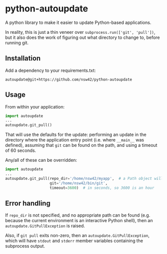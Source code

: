 # python-autoupdate

A python library to make it easier to update Python-based applications.

In reality, this is just a thin veneer over `subprocess.run(['git', 'pull'])`, but it also does the work of figuring out what directory to change to, before running git.

## Installation

Add a dependency to your requirements.txt:

```text
autoupdate@git+https://github.com/nsw42/python-autoupdate
```

## Usage

From within your application:

```python
import autoupdate
...
autoupdate.git_pull()
```

That will use the defaults for the update: performing an update in the directory where the application entry point (i.e. where `__main__`  was defined), assuming that `git` can be found on the path, and using a timeout of 60 seconds.

Any/all of these can be overridden:

```python
import autoupdate
...
autoupdate.git_pull(repo_dir='/home/nsw42/myapp',  # a Path object will actually work here, even though type hinting says a str is expected
                    git='/home/nsw42/bin/git',
                    timeout=3600)  # in seconds, so 3600 is an hour
```

## Error handling

If `repo_dir` is not specified, and no appropriate path can be found (e.g. because the current environment is an interactive Python shell), then an `autoupdate.GitPullException` is raised.

Also, if `git pull` exits non-zero, then an `autoupdate.GitPullException`, which will have `stdout` and `stderr` member variables containing the subprocess output.
